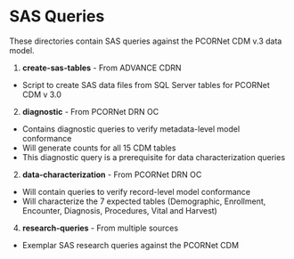 # SAS Queries

These directories contain SAS queries against the PCORNet CDM v.3 data model.


1. **create-sas-tables** - From ADVANCE CDRN
  * Script to create SAS data files from SQL Server tables for PCORNet CDM v 3.0
2. **diagnostic** - From PCORNet DRN OC
  * Contains diagnostic queries to verify metadata-level model conformance
  * Will generate counts for all 15 CDM tables
  * This diagnostic query is a prerequisite for data characterization queries
2. **data-characterization** - From PCORNet DRN OC
  * Will contain queries to verify record-level model  conformance
  * Will characterize the 7 expected tables (Demographic, Enrollment, Encounter, Diagnosis, Procedures, Vital and Harvest)
4. **research-queries** - From multiple sources
  * Exemplar SAS research queries against the PCORNet CDM
